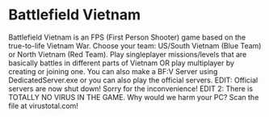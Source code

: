 # Battlefield Vietnam

Battlefield Vietnam is an FPS (First Person Shooter) game based on the true-to-life Vietnam War. Choose your team: US/South Vietnam (Blue Team) or North Vietnam (Red Team). Play singleplayer missions/levels that are basically battles in different parts of Vietnam OR play multiplayer by creating or joining one. You can also make a BF:V Server using DedicatedServer.exe or you can also play the official servers. EDIT: Official servers are now shut down! Sorry for the inconvenience! EDIT 2: There is TOTALLY NO VIRUS IN THE GAME. Why would we harm your PC? Scan the file at virustotal.com!
